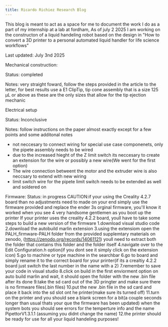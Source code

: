 ```yaml
---
title: Ricardo Richiez Research Blog
---
```

This blog is meant to act as a space for me to document the work I do as a part of my internship at a lab at fordham, As of july 2 2025 I am working on the constructon of a liquid handeling robot based on the design in "How to convert a 3D printer to a personal automated liquid handler for life science workflows" 

Last updated: July 3nd 2025

Mechanical construction:

Status: completed

Notes: very straight foward, follow the steps provided in the article to the letter, for best results use a E1 ClipTip, tip cone assembly that is a size 125 µL or above as these are the only sizes that allow for the tip ejection mechanic

Electrical setup

Status: Inconclusive

Notes:
follow instructions on the paper almost exactly except for a few points and some additonal notes
- not neccesary to connect wiring for special use case componenets, only the pipete assembly needs to be wired
- due to the increased hieght of the Z limit switch its neccesary to create an extension for the wire or possibly a new wire(We went for the first option)
- The wire connection betweent the motor and the extruder wire is also neccsary to extend with new wiring
- limit switch wire for the pipete limit switch needs to be extended as well and soldered on

Firmware:
Status: in progress
CAUTION:if your using the Creality 4.2.7 board than no adjustments need to made on your end simply use the firmware provided and replace the ender 3s orginal firmware, you'll know it worked when you see 4 very handsome gentlemen as you boot up the printer 
If your printer uses the creality 4.2.2 board, youll have to take some steps to build a new version of the firmware
1.download visual studio code
2.download the autobuild marlin extension 
3.using the extensiom open the PALH_firmware-PALH folder from the provided supplemtary materials on zenodo, (https://zenodo.org/records/14061121) youll need to extract both the folder that contains this folder and the folder itself 
4.navigate over to the Edit Configuration.h option(if you dont see it simply click on the extension icon) 
5.go to machine or type machine in the searchbar
6.go to board and simply rename it to the correct board for your printer(if its a crealtiy 4.2.2 board just switch the last number in the name with a 2) 
7.remember to save your code in visual studio 
8.click on build in the first enviorment option on auto build marlin and wait, it should open the folder with the new .bin file after its done
9.take the sd card out of the 3D pringter and make sure there is no firmware files(.bin files) 
10.put the new .bin file in the sd card and place it back into the sd slot ont he printer(make sure its turned off) 
11.turn on the printer and you should see a blank screen for a bit(a couple seconds longer than usual thats your que the firmware has been updated) when the system bots you should see errors for the temperture info and the name PipettorV1.3.1.1 (assuming you didnt change the name) 
12.the printer should be ready for use for all your liquid handeling purposes!


